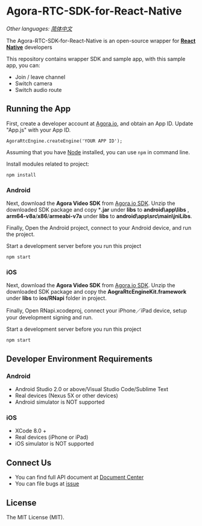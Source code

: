 # Agora-RTC-SDK-for-React-Native

*Other languages: [简体中文](README.cn.md)*

The Agora-RTC-SDK-for-React-Native is an open-source wrapper for **[React Native](https://facebook.github.io/react-native/)** developers

This repository contains wrapper SDK and sample app, with this sample app, you can:

- Join / leave channel
- Switch camera
- Switch audio route

## Running the App
First, create a developer account at [Agora.io](https://dashboard.agora.io/signin/), and obtain an App ID. Update "App.js" with your App ID.

```
AgoraRtcEngine.createEngine('YOUR APP ID');
```

Assuming that you have [Node](https://nodejs.org/en/download/) installed, you can use `npm` in command line.

Install modules related to project:
```
npm install
```

### Android

Next, download the **Agora Video SDK** from [Agora.io SDK](https://www.agora.io/en/download/). Unzip the downloaded SDK package and copy ***.jar** under **libs** to **android\app\libs** , **arm64-v8a**/**x86**/**armeabi-v7a** under **libs** to **android\app\src\main\jniLibs**.

Finally, Open the Android project, connect to your Android device, and run the project.

Start a development server before you run this project

```
npm start
```

### iOS

Next, download the **Agora Video SDK** from [Agora.io SDK](https://www.agora.io/en/download/). Unzip the downloaded SDK package and copy the **AograRtcEngineKit.framework** under **libs** to **ios/RNapi** folder in project.

Finally, Open RNapi.xcodeproj, connect your iPhone／iPad device, setup your development signing and run.

Start a development server before you run this project

```
npm start
```

## Developer Environment Requirements

### Android
* Android Studio 2.0 or above/Visual Studio Code/Sublime Text
* Real devices (Nexus 5X or other devices)
* Android simulator is NOT supported

### iOS
* XCode 8.0 +
* Real devices (iPhone or iPad)
* iOS simulator is NOT supported

## Connect Us

- You can find full API document at [Document Center](https://docs.agora.io/en/)
- You can file bugs at [issue](https://github.com/AgoraIO/Agora-RTC-SDK-for-React-Native/issues)

## License

The MIT License (MIT).
